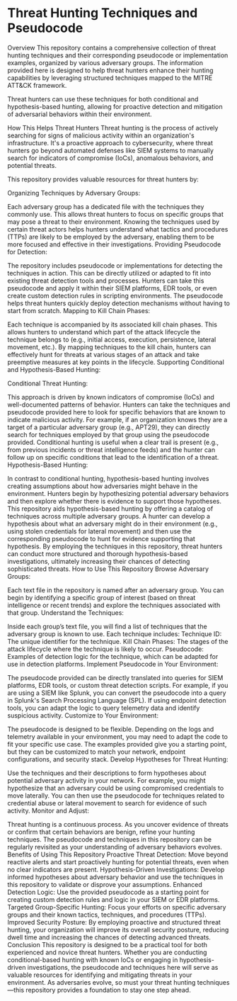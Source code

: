 # Threat Hunting Techniques and Pseudocode
Overview
This repository contains a comprehensive collection of threat hunting techniques and their corresponding pseudocode or implementation examples, organized by various adversary groups. The information provided here is designed to help threat hunters enhance their hunting capabilities by leveraging structured techniques mapped to the MITRE ATT&CK framework.

Threat hunters can use these techniques for both conditional and hypothesis-based hunting, allowing for proactive detection and mitigation of adversarial behaviors within their environment.

How This Helps Threat Hunters
Threat hunting is the process of actively searching for signs of malicious activity within an organization's infrastructure. It's a proactive approach to cybersecurity, where threat hunters go beyond automated defenses like SIEM systems to manually search for indicators of compromise (IoCs), anomalous behaviors, and potential threats.

This repository provides valuable resources for threat hunters by:

Organizing Techniques by Adversary Groups:

Each adversary group has a dedicated file with the techniques they commonly use. This allows threat hunters to focus on specific groups that may pose a threat to their environment.
Knowing the techniques used by certain threat actors helps hunters understand what tactics and procedures (TTPs) are likely to be employed by the adversary, enabling them to be more focused and effective in their investigations.
Providing Pseudocode for Detection:

The repository includes pseudocode or implementations for detecting the techniques in action. This can be directly utilized or adapted to fit into existing threat detection tools and processes.
Hunters can take this pseudocode and apply it within their SIEM platforms, EDR tools, or even create custom detection rules in scripting environments. The pseudocode helps threat hunters quickly deploy detection mechanisms without having to start from scratch.
Mapping to Kill Chain Phases:

Each technique is accompanied by its associated kill chain phases. This allows hunters to understand which part of the attack lifecycle the technique belongs to (e.g., initial access, execution, persistence, lateral movement, etc.).
By mapping techniques to the kill chain, hunters can effectively hunt for threats at various stages of an attack and take preemptive measures at key points in the lifecycle.
Supporting Conditional and Hypothesis-Based Hunting:

Conditional Threat Hunting:

This approach is driven by known indicators of compromise (IoCs) and well-documented patterns of behavior. Hunters can take the techniques and pseudocode provided here to look for specific behaviors that are known to indicate malicious activity.
For example, if an organization knows they are a target of a particular adversary group (e.g., APT29), they can directly search for techniques employed by that group using the pseudocode provided.
Conditional hunting is useful when a clear trail is present (e.g., from previous incidents or threat intelligence feeds) and the hunter can follow up on specific conditions that lead to the identification of a threat.
Hypothesis-Based Hunting:

In contrast to conditional hunting, hypothesis-based hunting involves creating assumptions about how adversaries might behave in the environment. Hunters begin by hypothesizing potential adversary behaviors and then explore whether there is evidence to support those hypotheses.
This repository aids hypothesis-based hunting by offering a catalog of techniques across multiple adversary groups. A hunter can develop a hypothesis about what an adversary might do in their environment (e.g., using stolen credentials for lateral movement) and then use the corresponding pseudocode to hunt for evidence supporting that hypothesis.
By employing the techniques in this repository, threat hunters can conduct more structured and thorough hypothesis-based investigations, ultimately increasing their chances of detecting sophisticated threats.
How to Use This Repository
Browse Adversary Groups:

Each text file in the repository is named after an adversary group. You can begin by identifying a specific group of interest (based on threat intelligence or recent trends) and explore the techniques associated with that group.
Understand the Techniques:

Inside each group’s text file, you will find a list of techniques that the adversary group is known to use. Each technique includes:
Technique ID: The unique identifier for the technique.
Kill Chain Phases: The stages of the attack lifecycle where the technique is likely to occur.
Pseudocode: Examples of detection logic for the technique, which can be adapted for use in detection platforms.
Implement Pseudocode in Your Environment:

The pseudocode provided can be directly translated into queries for SIEM platforms, EDR tools, or custom threat detection scripts. For example, if you are using a SIEM like Splunk, you can convert the pseudocode into a query in Splunk's Search Processing Language (SPL).
If using endpoint detection tools, you can adapt the logic to query telemetry data and identify suspicious activity.
Customize to Your Environment:

The pseudocode is designed to be flexible. Depending on the logs and telemetry available in your environment, you may need to adapt the code to fit your specific use case. The examples provided give you a starting point, but they can be customized to match your network, endpoint configurations, and security stack.
Develop Hypotheses for Threat Hunting:

Use the techniques and their descriptions to form hypotheses about potential adversary activity in your network.
For example, you might hypothesize that an adversary could be using compromised credentials to move laterally. You can then use the pseudocode for techniques related to credential abuse or lateral movement to search for evidence of such activity.
Monitor and Adjust:

Threat hunting is a continuous process. As you uncover evidence of threats or confirm that certain behaviors are benign, refine your hunting techniques. The pseudocode and techniques in this repository can be regularly revisited as your understanding of adversary behaviors evolves.
Benefits of Using This Repository
Proactive Threat Detection: Move beyond reactive alerts and start proactively hunting for potential threats, even when no clear indicators are present.
Hypothesis-Driven Investigations: Develop informed hypotheses about adversary behavior and use the techniques in this repository to validate or disprove your assumptions.
Enhanced Detection Logic: Use the provided pseudocode as a starting point for creating custom detection rules and logic in your SIEM or EDR platforms.
Targeted Group-Specific Hunting: Focus your efforts on specific adversary groups and their known tactics, techniques, and procedures (TTPs).
Improved Security Posture: By employing proactive and structured threat hunting, your organization will improve its overall security posture, reducing dwell time and increasing the chances of detecting advanced threats.
Conclusion
This repository is designed to be a practical tool for both experienced and novice threat hunters. Whether you are conducting conditional-based hunting with known IoCs or engaging in hypothesis-driven investigations, the pseudocode and techniques here will serve as valuable resources for identifying and mitigating threats in your environment. As adversaries evolve, so must your threat hunting techniques—this repository provides a foundation to stay one step ahead.
